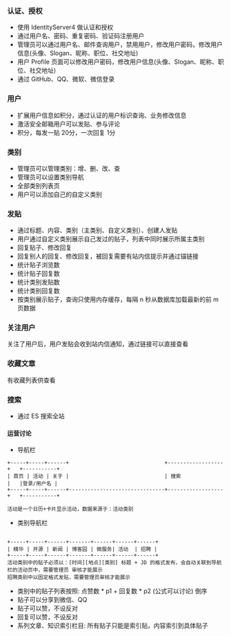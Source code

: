 ### 认证、授权

+ 使用 IdentityServer4 做认证和授权
+ 通过用户名、密码、重复密码、验证码注册用户
+ 管理员可以通过用户名、邮件查询用户，禁用用户，修改用户密码，修改用户信息(头像、Slogan、昵称、职位、社交地址)
+ 用户 Profile 页面可以修改用户密码，修改用户信息(头像、Slogan、昵称、职位、社交地址)
+ 通过 GitHub、QQ、微软、微信登录

### 用户

+ 扩展用户信息如积分，通过认证的用户标识查询、业务修改信息
+ 激活安全邮箱用户可以发贴、参与评论
+ 积分，每发一贴 20分，一次回复 1分

### 类别

+ 管理员可以管理类别：增、删、改、查
+ 管理员可以设置类别导航
+ 全部类别列表页
+ 用户可以添加自己的自定义类别

### 发贴

+ 通过标题、内容、类别（主类别、自定义类别）、创建人发贴
+ 用户通过自定义类别展示自己发过的贴子，列表中同时展示所属主类别
+ 回复贴子、修改回复
+ 回复别人的回复、修改回复，被回复需要有站内信提示并通过锚链接
+ 统计贴子浏览数
+ 统计贴子回复数
+ 统计类别发贴数
+ 统计类别回复数
+ 按类别展示贴子，查询只使用内存缓存，每隔 n 秒从数据库加载最新的前 m 页数据

### 关注用户

关注了用户后，用户发贴会收到站内信通知，通过链接可以直接查看

### 收藏文章

有收藏列表供查看

### 搜索

+ 通过 ES 搜索全站

#### 运营讨论

+ 导航栏

```
+-----+-----+------+                               +------------------+   +-----------+
| 首页 | 活动 | 关于 |                               | 搜索              |   |登录/用户名 |
+-----+-----+------+-------------------------------+------------------+   +-----------+

活动是一个日历+卡片显示活动，数据来源于：活动类别

```

+ 类别导航栏

```

+-----+-----+------+-------+------+------+------+
| 精华 | 开源 | 新闻 | 博客园 | 微服务| 活动  | 招聘 |
+-----+-----+------+-------+------+------+------+
活动类别中的贴子必须以：[时间][地点][类别] 标题 + JD 的格式发布，会自动关联到导航栏的活动页中，需要管理员 审核才能展示
招聘类别中以固定格式发贴，需要管理员审核才能展示

```
+ 类别中的贴子列表按照: 点赞数 * p1 + 回复数 * p2 (公式可以讨论) 倒序
+ 贴子可以分享到微信、QQ
+ 贴子可以赞，不设反对
+ 回复可以赞，不设反对
+ 系列文章、知识索引栏目: 所有贴子只能是索引贴，内容索引到具体贴子






